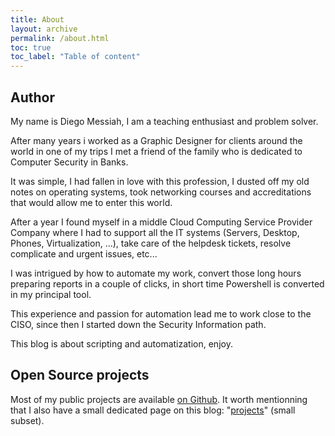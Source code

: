 ```yaml
---
title: About
layout: archive
permalink: /about.html
toc: true
toc_label: "Table of content"
---
```


## Author

My name is Diego Messiah, I am a teaching enthusiast and problem solver.

After many years i worked as a Graphic Designer for clients around the world in one of my trips I met a friend of the family who is dedicated to Computer Security in Banks.

It was simple, I had fallen in love with this profession, I dusted off my old notes on operating systems, took networking courses and accreditations that would allow me to enter this world.

After a year I found myself in a middle Cloud Computing Service Provider Company where I had to support all the IT systems (Servers, Desktop, Phones, Virtualization, ...), take care of the helpdesk tickets, resolve complicate and urgent issues, etc...

I was intrigued by how to automate my work, convert those long hours preparing reports in a couple of clicks, in short time Powershell is converted in my principal tool. 

This experience and passion for automation lead me to work close to the CISO, since then I started down the Security Information path.

This blog is about scripting and automatization, enjoy.


## Open Source projects

Most of my public projects are available [on Github](https://github.com/diegomessiah). It worth mentionning that I also have a small dedicated page on this blog: "[projects](/p/scripts.html)" (small subset).

